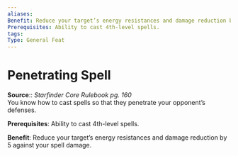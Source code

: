 ```yaml
---
aliases: 
Benefit: Reduce your target’s energy resistances and damage reduction by 5 against your spell damage.
Prerequisites: Ability to cast 4th-level spells.
tags: 
Type: General Feat
---
```


# Penetrating Spell

**Source**:: _Starfinder Core Rulebook pg. 160_  
You know how to cast spells so that they penetrate your opponent’s defenses.

**Prerequisites**: Ability to cast 4th-level spells.

**Benefit**: Reduce your target’s energy resistances and damage reduction by 5 against your spell damage.
